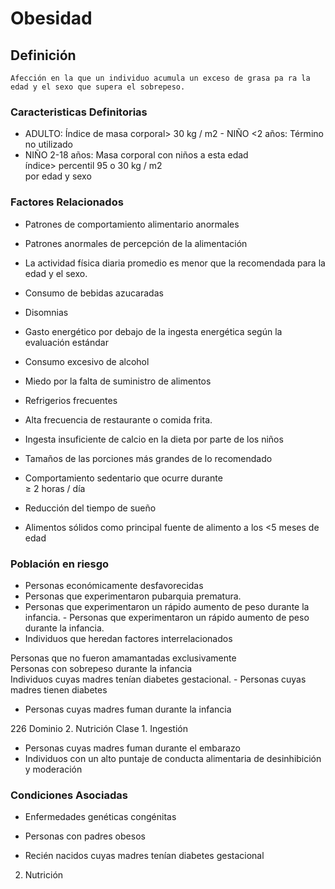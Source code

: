 # Obesidad
## Definición
	Afección en la que un individuo acumula un exceso de grasa pa ra la edad y el sexo que supera el sobrepeso.

### Caracteristicas Definitorias
- ADULTO: Índice de masa corporal> 
30 kg / m2 - NIÑO <2 años: Término no 
utilizado  
- NIÑO 2-18 años: Masa corporal  con niños a esta edad  
 índice> percentil 95 o 30 kg / m2  
 por edad y sexo

### Factores Relacionados
- Patrones de 
comportamiento 
alimentario anormales   
- Patrones anormales de 
percepción de la 
alimentación   
- La actividad física diaria 
promedio es menor que la 
recomendada para la edad y 
el sexo.   
- Consumo de bebidas azucaradas   
- Disomnias   
- Gasto energético por debajo de la 
ingesta energética según la 
evaluación estándar   
- Consumo excesivo de alcohol   
 
- Miedo por la falta de suministro de 
alimentos   
- Refrigerios frecuentes   
- Alta frecuencia de restaurante o 
comida frita.   
- Ingesta insuficiente de calcio en 
la dieta por parte de los niños   
- Tamaños de las 
porciones más 
grandes de lo 
recomendado   
- Comportamiento sedentario que 
ocurre durante   
≥ 2 horas / día  
- Reducción del tiempo de sueño  
- Alimentos sólidos como principal 
fuente de alimento a los <5 
meses de edad

### Población en riesgo
- Personas económicamente 
desfavorecidas   
- Personas que experimentaron 
pubarquia prematura.   
- Personas que experimentaron un 
rápido aumento de peso durante 
la infancia.   - Personas que 
experimentaron 
un rápido 
aumento de peso 
durante la 
infancia.   
- Individuos que 
heredan factores 
interrelacionados  
 
 
 Personas que no fueron amamantadas 
exclusivamente   
 Personas con sobrepeso durante la infancia   
 Individuos cuyas madres tenían diabetes 
gestacional.   - Personas cuyas madres tienen 
diabetes   
- Personas cuyas madres fuman 
durante la infancia  
 
 
226 
Dominio 2. Nutrición  Clase 1. Ingestión  
 
 
 
- Personas cuyas madres fuman 
durante el embarazo   
- Individuos con un alto puntaje de 
conducta alimentaria de 
desinhibición y moderación

### Condiciones Asociadas
- Enfermedades genéticas 
congénitas   
 
 
 
- Personas con padres obesos   
- Recién nacidos cuyas madres 
tenían diabetes gestacional   
 
 
 
 
2. Nutrición

